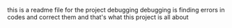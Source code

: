 this is a readme file for the project debugging
debugging is finding errors in codes and correct them
and that's what this project is all about
